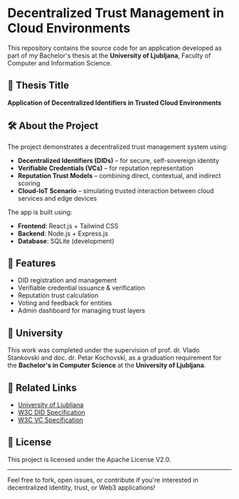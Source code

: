 # Decentralized Trust Management in Cloud Environments

This repository contains the source code for an application developed as part of my Bachelor's thesis at the **University of Ljubljana**, Faculty of Computer and Information Science.

## 📘 Thesis Title

**Application of Decentralized Identifiers in Trusted Cloud Environments**

## 🛠 About the Project

The project demonstrates a decentralized trust management system using:

- **Decentralized Identifiers (DIDs)** – for secure, self-sovereign identity
- **Verifiable Credentials (VCs)** – for reputation representation
- **Reputation Trust Models** – combining direct, contextual, and indirect scoring
- **Cloud-IoT Scenario** – simulating trusted interaction between cloud services and edge devices

The app is built using:

- **Frontend**: React.js + Tailwind CSS
- **Backend**: Node.js + Express.js
- **Database**: SQLite (development)

## 📖 Features

- DID registration and management
- Verifiable credential issuance & verification
- Reputation trust calculation
- Voting and feedback for entities
- Admin dashboard for managing trust layers

## 🏫 University

This work was completed under the supervision of prof. dr. Vlado Stankovski and doc. dr. Petar Kochovski, as a graduation requirement for the **Bachelor's in Computer Science** at the **University of Ljubljana**.

## 🔗 Related Links

- [University of Ljubljana](https://www.uni-lj.si/)
- [W3C DID Specification](https://www.w3.org/TR/did-core/)
- [W3C VC Specification](https://www.w3.org/TR/vc-data-model/)

## 📄 License

This project is licensed under the Apache License V2.0.

---

Feel free to fork, open issues, or contribute if you're interested in decentralized identity, trust, or Web3 applications!
